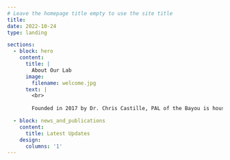 ```yaml
---
# Leave the homepage title empty to use the site title
title:
date: 2022-10-24
type: landing

sections:
  - block: hero
    content:
      title: |
        About Our Lab
      image:
        filename: welcome.jpg
      text: |
        <br>
        
        Founded in 2017 by Dr. Chris Castille, PAL of the Bayou is housed in Nicholls State University's Al Danos College of Business Administration in the Management and Marketing Department. We study how people make decisions in organizational life, focusing on the role of personality at work and goal striving.

  - block: news_and_publications
    content:
      title: Latest Updates
    design:
      columns: '1'
---
```

